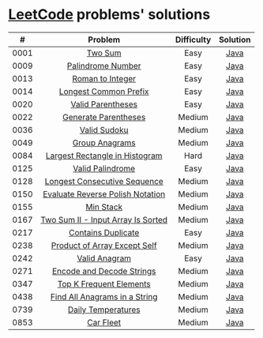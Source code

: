 # [LeetCode](https://leetcode.com/) problems' solutions

| #    | Problem                                                                                                           | Difficulty | Solution                                                                                          |
| :--: | :---------------------------------------------------------------------------------------------------------------: | :--------: | :-----------------------------------------------------------------------------------------------: |
| 0001 | [Two Sum](https://leetcode.com/problems/two-sum/description/)                                                     | Easy       | [Java](https://github.com/sysfutex/leetcode/tree/main/java/0001-two-sum)                          |
| 0009 | [Palindrome Number](https://leetcode.com/problems/palindrome-number/description/)                                 | Easy       | [Java](https://github.com/sysfutex/leetcode/tree/main/java/0009-palindrome-number)                |
| 0013 | [Roman to Integer](https://leetcode.com/problems/roman-to-integer/description/)                                   | Easy       | [Java](https://github.com/sysfutex/leetcode/tree/main/java/0013-roman-to-integer)                 |
| 0014 | [Longest Common Prefix](https://leetcode.com/problems/longest-common-prefix/description/)                         | Easy       | [Java](https://github.com/sysfutex/leetcode/tree/main/java/0014-longest-common-prefix)            |
| 0020 | [Valid Parentheses](https://leetcode.com/problems/valid-parentheses/description/)                                 | Easy       | [Java](https://github.com/sysfutex/leetcode/tree/main/java/0020-valid-parentheses)                |
| 0022 | [Generate Parentheses](https://leetcode.com/problems/generate-parentheses/description/)                           | Medium     | [Java](https://github.com/sysfutex/leetcode/tree/main/java/0022-generate-parentheses)             |
| 0036 | [Valid Sudoku](https://leetcode.com/problems/valid-sudoku/description/)                                           | Medium     | [Java](https://github.com/sysfutex/leetcode/tree/main/java/0036-valid-sudoku)                     |
| 0049 | [Group Anagrams](https://leetcode.com/problems/group-anagrams/description/)                                       | Medium     | [Java](https://github.com/sysfutex/leetcode/tree/main/java/0049-group-anagrams)                   |
| 0084 | [Largest Rectangle in Histogram](https://leetcode.com/problems/largest-rectangle-in-histogram/description/)       | Hard       | [Java](https://github.com/sysfutex/leetcode/tree/main/java/0084-largest-rectangle-in-histogram)   |
| 0125 | [Valid Palindrome](https://leetcode.com/problems/valid-palindrome/description/)                                   | Easy       | [Java](https://github.com/sysfutex/leetcode/tree/main/java/0125-valid-palindrome)                 |
| 0128 | [Longest Consecutive Sequence](https://leetcode.com/problems/longest-consecutive-sequence/description/)           | Medium     | [Java](https://github.com/sysfutex/leetcode/tree/main/java/0128-longest-consecutive-sequence)     |
| 0150 | [Evaluate Reverse Polish Notation](https://leetcode.com/problems/evaluate-reverse-polish-notation/description/)   | Medium     | [Java](https://github.com/sysfutex/leetcode/tree/main/java/0150-evaluate-reverse-polish-notation) |
| 0155 | [Min Stack](https://leetcode.com/problems/min-stack/description/)                                                 | Medium     | [Java](https://github.com/sysfutex/leetcode/tree/main/java/0155-min-stack)                        |
| 0167 | [Two Sum II - Input Array Is Sorted](https://leetcode.com/problems/two-sum-ii-input-array-is-sorted/description/) | Medium     | [Java](https://github.com/sysfutex/leetcode/tree/main/java/0167-two-sum-ii-input-array-is-sorted) |
| 0217 | [Contains Duplicate](https://leetcode.com/problems/contains-duplicate/description/)                               | Easy       | [Java](https://github.com/sysfutex/leetcode/tree/main/java/0217-contains-duplicate)               |
| 0238 | [Product of Array Except Self](https://leetcode.com/problems/product-of-array-except-self/description/)           | Medium     | [Java](https://github.com/sysfutex/leetcode/tree/main/java/0238-product-of-array-except-self)     |
| 0242 | [Valid Anagram](https://leetcode.com/problems/valid-anagram/description/)                                         | Easy       | [Java](https://github.com/sysfutex/leetcode/tree/main/java/0242-valid-anagram)                    |
| 0271 | [Encode and Decode Strings](https://leetcode.com/problems/encode-and-decode-strings/description/)                 | Medium     | [Java](https://github.com/sysfutex/leetcode/tree/main/java/0271-encode-and-decode-strings)        |
| 0347 | [Top K Frequent Elements](https://leetcode.com/problems/top-k-frequent-elements/description/)                     | Medium     | [Java](https://github.com/sysfutex/leetcode/tree/main/java/0347-top-k-frequent-elements)          |
| 0438 | [Find All Anagrams in a String](https://leetcode.com/problems/find-all-anagrams-in-a-string/description/)         | Medium     | [Java](https://github.com/sysfutex/leetcode/tree/main/java/0438-find-all-anagrams-in-a-string)    |
| 0739 | [Daily Temperatures](https://leetcode.com/problems/daily-temperatures/description/)                               | Medium     | [Java](https://github.com/sysfutex/leetcode/tree/main/java/0739-daily-temperatures)               |
| 0853 | [Car Fleet](https://leetcode.com/problems/car-fleet/description/)                                                 | Medium     | [Java](https://github.com/sysfutex/leetcode/tree/main/java/0853-car-fleet)                        |
